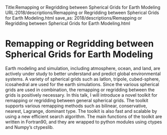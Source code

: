 Title:Remapping or Regridding between Spherical Grids for Earth Modeling
URL:2018/descriptions/Remapping or Regridding between Spherical Grids for Earth Modeling.html
save_as: 2018/descriptions/Remapping or Regridding between Spherical Grids for Earth Modeling.html



# Remapping or Regridding between Spherical Grids for Earth Modeling
Earth modeling and simulation, including atmosphere, ocean, and land, are actively under study to better understand and predict global environmental systems. A variety of spherical grids such as latlon, tripole, cubed-sphere, icosahedral are used for the earth simulations. Since the various spherical grids are used in combination, the remapping or regridding between the grids is positively necessary. In this talk, I will introduce a novel toolkit for remapping or regridding between general spherical grids. The toolkit supports various remapping methods such as bilinear, conservative, nearest, Lagrange, dominant type. The toolkit is also fast and scalable by using a new efficient search algorithm. The main functions of the toolkit are written in Fortran90, and they are wrapped to python modules using ctypes and Numpy’s ctypeslib.